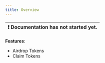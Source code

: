 ```yaml
---
title: Overview
---
```


| :exclamation:  Documentation has not started yet. |
|-------------------------------------------------- |


__Features__: 
- Airdrop Tokens
- Claim Tokens